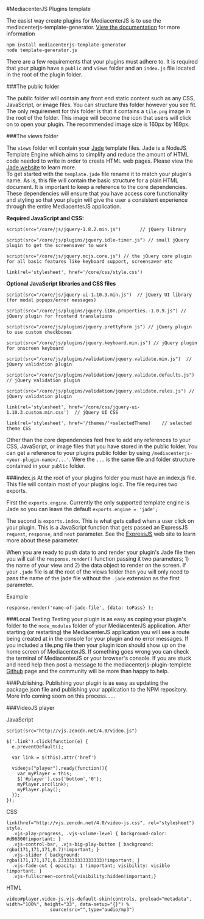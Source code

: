 #MediacenterJS Plugins template


The easist way create plugins for MediacenterJS is to use the mediacenterjs-template-generator. [View the documentation][5] for more information 

```
npm install mediacenterjs-template-generator
node template-generator.js
```  


There are a few requirements that your plugins must adhere to.  It is required that your plugin have a `public` and `views` folder and an `index.js` file located in the root of the plugin folder.  

###The public folder

The public folder will contain any front end static content such as any CSS, JavaScript, or image files.  You can structure this folder however you see fit.  The only requirement for this folder is that it contains a `tile.png` image in the root of the folder. This image will become the icon that users will click on to open your plugin.  The recommended image size is 160px by 169px.

###The views folder

The `views` folder will contain your [Jade][1] template files.  Jade is a NodeJS Template Engine which aims to simplify and reduce the amount of HTML code needed to write in order to create HTML web pages.  Please view the [Jade website][2] to learn more.  
To get started with the `template.jade` file rename it to match your plugin's name.  As is, this file will contain the basic structure for a plain HTML document.  It is important to keep a reference to the core dependencies.  These dependencies will ensure that you have access core functionality and styling so that your plugin will give the user a consistent experience through the entire MediacenterJS application.

**Required JavaScript and CSS:**
```
script(src="/core/js/jquery-1.8.2.min.js")       // jQuery library 

script(src="/core/js/plugins/jquery.idle-timer.js") // small jQuery plugin to get the screensaver to work

script(src="/core/js/jquery.mcjs.core.js") // the jQuery core plugin for all basic features like keyboard support, screensaver etc

link(rel='stylesheet', href='/core/css/style.css')
```

**Optional JavaScript libraries and CSS files**
```
script(src="/core/js/jquery-ui-1.10.3.min.js")  // jQuery UI library (for modal popups/error messages)

script(src="/core/js/plugins/jquery.i18n.properties.-1.0.9.js") // jQuery plugin for frontend translations

script(src="/core/js/plugins/jquery.prettyForm.js") // jQuery plugin to use custom checkboxes

script(src="/core/js/plugins/jquery.keyboard.min.js") // jQuery plugin for onscreen keyboard

script(src="/core/js/plugins/validation/jquery.validate.min.js")  // jQuery validation plugin

script(src="/core/js/plugins/validation/jquery.validate.defaults.js") // jQuery validation plugin

script(src="/core/js/plugins/validation/jquery.validate.rules.js") // jQuery validation plugin

link(rel='stylesheet', href='/core/css/jquery-ui-1.10.3.custom.min.css')  // jQuery UI CSS

link(rel='stylesheet', href='/themes/'+selectedTheme)    // selected theme CSS
```

Other than the core dependencies feel free to add any references to your CSS, JavaScript, or image files that you have stored in the public folder.  You can get a reference to your plugins public folder by using `/mediacenterjs-<your-plugin-name>/...'`.  Were the `...` is the same file and folder structure contained in your `public` folder. 



###index.js
At the root of your plugins folder you must have an index.js file. This file will contain most of your plugins logic. The file requires two exports.

First the `exports.engine`.  Currently the only supported template engine is Jade so you can leave the default `exports.engine = 'jade';`

The second is `exports.index`.  This is what gets called when a user click on your plugin.  This is a JavaScript function that gets passed an ExpressJS `request`, `response`, and `next` parameter.  See the [ExpressJS][3] web site to learn more about these parameter.  

When you are ready to push data to and render your plugin's Jade file then you will call the `response.render()` function passing it two parameters; 1) the name of your view and 2) the data object to render on the screen.  If your `.jade` file is at the root of the views folder then you will only need to pass the name of the jade file without the `.jade` extension as the first parameter.  

Example
```
response.render('name-of-jade-file', {data: toPass} );
```


###Local Testing
Testing your plugin is as easy as coping your plugin's folder to the `node_modules` folder of your MediacenterJS application. After starting (or restarting) the MediacenterJS application you will see a route being created at in the console for your plugin and no error messages. If you included a tile.png file then your plugin icon should show up on the home screen of MediacenterJS.  If something goes wrong you can check the terminal of MediacenterJS or your browser's console.  If you are stuck and need help then post a message to the mediacenterjs-plugin-templete [Github][4] page and the community will be more than happy to help.


###Publishing.
Publishing your plugin is as easy as updating the package.json file and publishing your application to the NPM repository.  
More info coming soom on this process......


###VideoJS player

JavaScript
```
script(src="http://vjs.zencdn.net/4.0/video.js")

$('.link').click(function(e) {
  e.preventDefault();	

  var link = $(this).attr('href')

  videojs("player").ready(function(){
    var myPlayer = this;
    $('#player').css('bottom','0');
    myPlayer.src(link);
    myPlayer.play();
  });
});

```
CSS
```
link(href="http://vjs.zencdn.net/4.0/video-js.css", rel="stylesheet")
style.
  .vjs-play-progress, .vjs-volume-level { background-color: #d96800!important; }
  .vjs-control-bar, .vjs-big-play-button { background: rgba(171,171,171,0.7)!important; }
  .vjs-slider { background: rgba(171,171,171,0.2333333333333333)!important; }
  .vjs-fade-out { opacity: 1 !important; visibility: visible !important; }
  .vjs-fullscreen-control{visibility:hidden!important;}

```
HTML
```
video#player.video-js.vjs-default-skin(controls, preload="metadata", width="100%", height="33", data-setup="{}") %
				source(src="",type="audio/mp3")		
```


  [1]: http://jade-lang.com/tutorial/
  [2]: http://jade-lang.com/tutorial/
  [3]: http://express.com
  [4]: http://github.com
  [5]: https://github.com/TerryMooreII/mediacenterjs-template-generator